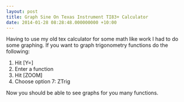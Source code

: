 ```yaml
---
layout: post
title: Graph Sine On Texas Instrument TI83+ Calculator
date: 2014-01-28 08:28:48.000000000 +10:00
---
```

Having to use my old tex calculator for some math like work I had to do some graphing. If you want to graph trigonometry functions do the following:

1. Hit [Y=]
2. Enter a function
3. Hit [ZOOM]
4. Choose option 7: ZTrig

Now you should be able to see graphs for you many functions.
